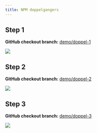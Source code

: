 ```yaml
---
title: NPM doppelgangers
---
```


## Step 1

**GitHub checkout branch:** [demo/doppel-1](https://github.com/microsoft/lockfile-explorer-demos/tree/demo/doppel-1)

<a className='no-external-link-icon'
href="https://raw.githubusercontent.com/microsoft/lockfile-explorer-demos/demo/doppel-1/common/images/lfx-demo-doppel-1.svg"><img
src="https://raw.githubusercontent.com/microsoft/lockfile-explorer-demos/demo/doppel-1/common/images/lfx-demo-doppel-1.svg"
/></a><br/>

## Step 2

**GitHub checkout branch:** [demo/doppel-2](https://github.com/microsoft/lockfile-explorer-demos/tree/demo/doppel-2)

<a className='no-external-link-icon'
href="https://raw.githubusercontent.com/microsoft/lockfile-explorer-demos/demo/doppel-2/common/images/lfx-demo-doppel-2.svg"><img
src="https://raw.githubusercontent.com/microsoft/lockfile-explorer-demos/demo/doppel-2/common/images/lfx-demo-doppel-2.svg"
/></a><br/>

## Step 3

**GitHub checkout branch:** [demo/doppel-3](https://github.com/microsoft/lockfile-explorer-demos/tree/demo/doppel-3)

<a className='no-external-link-icon'
href="https://raw.githubusercontent.com/microsoft/lockfile-explorer-demos/demo/doppel-3/common/images/lfx-demo-doppel-3.svg"><img
src="https://raw.githubusercontent.com/microsoft/lockfile-explorer-demos/demo/doppel-3/common/images/lfx-demo-doppel-3.svg"
/></a><br/>
